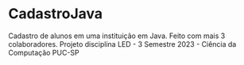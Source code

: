# CadastroJava
Cadastro de alunos em uma instituição em Java. Feito com mais 3 colaboradores. Projeto disciplina LED - 3 Semestre 2023 - Ciência da Computação PUC-SP
